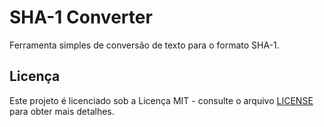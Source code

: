 # SHA-1 Converter
Ferramenta simples de conversão de texto para o formato SHA-1.

## Licença
Este projeto é licenciado sob a Licença MIT - consulte o arquivo [LICENSE](LICENSE) para obter mais detalhes.

